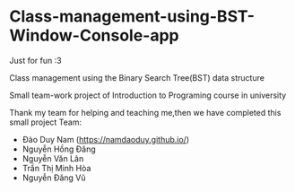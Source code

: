 # Class-management-using-BST-Window-Console-app
  Just for fun :3
  
  
Class management using the Binary Search Tree(BST) data structure


Small team-work project of Introduction to Programing course in university

Thank my team for helping and teaching me,then we have completed this small project
  Team:
- Đào Duy Nam (https://namdaoduy.github.io/)
- Nguyễn Hồng Đăng
- Nguyễn Văn Lân
- Trần Thị Minh Hòa
- Nguyễn Đăng Vũ

